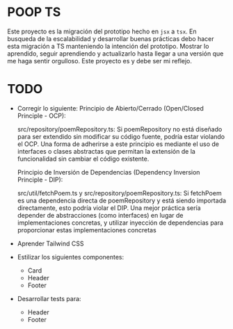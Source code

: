 # POOP TS

Este proyecto es la migración del prototipo hecho en `jsx` a `tsx`. En busqueda de la escalabilidad y desarrollar buenas prácticas debo hacer esta migración a TS manteniendo la intención del prototipo. Mostrar lo aprendido, seguir aprendiendo y actualizarlo hasta llegar a una versión que me haga sentir orgulloso. Este proyecto es y debe ser mi reflejo.

# TODO 

- Corregir lo siguiente:
  Principio de Abierto/Cerrado (Open/Closed Principle - OCP):

  src/repository/poemRepository.ts: Si poemRepository no está diseñado para ser extendido sin modificar su código fuente, podría estar violando el OCP. Una forma de adherirse a este principio es mediante el uso de interfaces o clases abstractas que permitan la extensión de la funcionalidad sin cambiar el código existente.

  Principio de Inversión de Dependencias (Dependency Inversion Principle - DIP):

  src/util/fetchPoem.ts y src/repository/poemRepository.ts: Si fetchPoem es una dependencia directa de poemRepository y está siendo importada directamente, esto podría violar el DIP. Una mejor práctica sería depender de abstracciones (como interfaces) en lugar de implementaciones concretas, y utilizar inyección de dependencias para proporcionar estas implementaciones concretas

- Aprender Tailwind CSS
- Estilizar los siguientes componentes:
  - Card
  - Header
  - Footer
- Desarrollar tests para:
  - Header
  - Footer